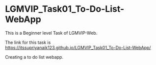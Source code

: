 # LGMVIP_Task01_To-Do-List-WebApp
This is a Beginner level Task of LGMVIP-Web.


The link for this task is https://itssupriyanaik123.github.io/LGMVIP_Task01_To-Do-List-WebApp/

Creating a to do list webapp.
